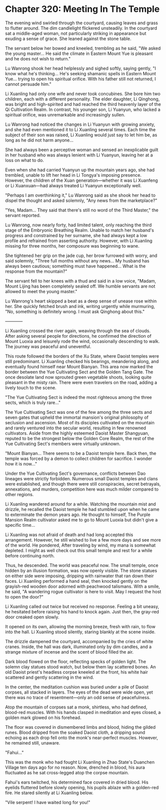 # Chapter 320: Meeting In The Temple

The evening wind swirled through the courtyard, causing leaves and grass to flutter around. The dim candlelight flickered unsteadily. In the courtyard sat a middle-aged woman, not particularly striking in appearance but exuding a sense of grace. She leaned against the stone table.

The servant below her bowed and kneeled, trembling as he said, "We asked the young master... He said the climate in Eastern Mount Yue is pleasant and he does not wish to return."

Lu Wanrong shook her head helplessly and sighed softly, saying gently, "I know what he's thinking... He's seeking shamanic spells in Eastern Mount Yue... trying to open his spiritual orifice. With his father still not returned, I cannot persuade him."

Li Xuanling had only one wife and never took concubines. She bore him two children, each with a different personality. The elder daughter, Li Qinghong, was bright and high-spirited and had reached the third heavenly layer of the Qi Cultivation Realm. In contrast, his younger son, Li Yuanyun, who lacked a spiritual orifice, was unremarkable and increasingly sullen.

Lu Wanrong had noticed the changes in Li Yuanyun with growing anxiety, and she had even mentioned it to Li Xuanling several times. Each time the subject of their son was raised, Li Xuanling would just say to let him be, as long as he did not harm anyone...

She had always been a perceptive woman and sensed an inexplicable guilt in her husband who was always lenient with Li Yuanyun, leaving her at a loss on what to do.

Even when she had carried Yuanyun up the mountain years ago, she had trembled, unable to lift her head in Li Tongya's imposing presence. However, the children of the Xuan generation—whether it was Li Xuanfeng or Li Xuanxuan—had always treated Li Yuanyun exceptionally well.

"Perhaps I am overthinking it," Lu Wanrong said as she shook her head to dispel the thought and asked solemnly, "Any news from the marketplace?"

"Yes, Madam... They said that there's still no word of the Third Master," the servant reported.

Lu Wanrong, now nearly forty, had limited talent, only reaching the third stage of the Embryonic Breathing Realm. Unable to match her husband's progress and constrained by her surname, she had always kept a low profile and refrained from asserting authority. However, with Li Xuanling missing for three months, her composure was beginning to wane.

She tightened her grip on the jade cup, her brow furrowed with worry, and said solemnly, "Three full months without any news... My husband has always been cautious; something must have happened... What is the response from the mountain?"

The servant fell to her knees with a thud and said in a low voice, "Madam, Mount Lijing has been completely sealed off. We humble servants are not allowed to meet the young master."

Lu Wanrong's heart skipped a beat as a deep sense of unease rose within her. She quickly fetched brush and ink, writing urgently while murmuring, "No, something is definitely wrong. I must ask Qinghong about this."

————

Li Xuanling crossed the river again, weaving through the sea of clouds. After asking several people for directions, he confirmed the direction of Mount Luoxia and leisurely rode the wind, occasionally descending to walk. The journey was peaceful and uneventful.

This route followed the borders of the Xu State, where Daoist temples were still predominant. Li Xuanling checked his bearings, meandering along, and eventually found himself near Mount Bianyan. This area now marked the border between the Yue Cultivating Sect and the Golden Tang Gate. The once desolate land now sprouted green vegetable shoots, looking quite pleasant in the misty rain. There were even travelers on the road, adding a lively touch to the scene.

"The Yue Cultivating Sect is indeed the most righteous among the three sects, which is truly rare..."

The Yue Cultivating Sect was one of the few among the three sects and seven gates that upheld the immortal mansion's original philosophy of seclusion and ascension. Most of its disciples cultivated on the mountain and rarely ventured into the secular world, resulting in few renowned cultivators. Aside from the highly esteemed Daoist Master Shangyuan, reputed to be the strongest below the Golden Core Realm, the rest of the Yue Cultivating Sect's members were virtually unknown.

"Mount Bianyan... There seems to be a Daoist temple here. Back then, the temple was forced by a demon to collect children for sacrifice. I wonder how it is now..."

Under the Yue Cultivating Sect's governance, conflicts between Dao lineages were strictly forbidden. Numerous small Daoist temples and clans were established, and though there were still conspiracies, secret betrayals, annexations, and murders, competition here was much milder compared to other regions.

Li Xuanling wandered around for a while. Watching the mountain mist and drizzle, he recalled the Daoist temple he had stumbled upon when he came to exterminate the demon years ago. He thought to himself, The Purple Mansion Realm cultivator asked me to go to Mount Luoxia but didn't give a specific time...

Li Xuanling was not afraid of death and had long accepted this arrangement. However, he still wished to live a few more days and see more of the world. He pondered, After traveling by wind, my mana is somewhat depleted. I might as well check out this small temple and rest for a while before continuing north.

Thus, he descended. The world was peaceful now. The small temple, once hidden by an illusion formation, was now openly visible. The stone statues on either side were imposing, dripping with rainwater that ran down their faces. Li Xuanling performed a hand seal, then knocked gently on the grayish-red wooden door adorned with peachwood talismans. With a smile, he said, "A wandering rogue cultivator is here to visit. May I request the host to open the door?"

Li Xuanling called out twice but received no response. Feeling a bit uneasy, he hesitated before raising his hand to knock again. Just then, the gray-red door creaked open slowly.

It opened on its own, allowing the morning breeze, fresh with rain, to flow into the hall. Li Xuanling stood silently, staring blankly at the scene inside.

The drizzle dampened the courtyard, accompanied by the cries of white cranes. Inside, the hall was dark, illuminated only by dim candles, and a strange mixture of incense and the scent of blood filled the air.

Dark blood flowed on the floor, reflecting specks of golden light. The solemn clay statues stood watch, but below them lay scattered bones. An old Daoist priest's headless corpse kneeled at the front, his white hair scattered and gently scattering in the wind.

In the center, the meditation cushion was buried under a pile of Daoist corpses, all stacked in layers. The eyes of the dead were wide open, yet there was no trace of resentment—only an odd sense of peacefulness.

Atop the mountain of corpses sat a monk, shirtless, who had defined, blood-red muscles. With his hands clasped in meditation and eyes closed, a golden mark glowed on his forehead.

The floor was covered in dismembered limbs and blood, hiding the gilded runes. Blood dripped from the soaked Daoist cloth, a dripping sound echoing as each drop fell onto the monk's near-perfect muscles. However, he remained still, unaware.

"Fahui..."

This was the monk who had fought Li Xuanling in Zhao State's Duanchen Village ten days ago for no reason. Now, drenched in blood, his aura fluctuated as he sat cross-legged atop the corpse mountain.

Fahui's ears twitched, his determined face covered in dried blood. His eyelids fluttered before slowly opening, his pupils ablaze with a golden-red fire. He stared silently at Li Xuanling below.

"Vile serpent! I have waited long for you!"
